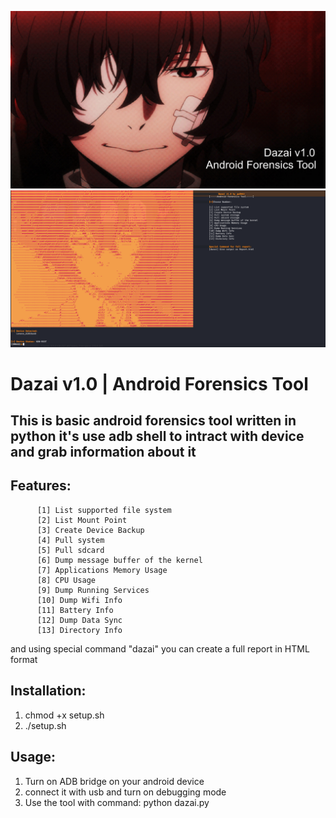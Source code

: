 ![](https://github.com/syedumerqadri/dazai/blob/master/Untitled.jpg)
![](https://github.com/syedumerqadri/dazai/blob/master/ss.png)
#                               Dazai v1.0 | Android Forensics Tool 
## This is basic android forensics tool written in python it's use adb shell to intract with device and grab information about it

## Features:

          [1] List supported file system
          [2] List Mount Point
          [3] Create Device Backup
          [4] Pull system
          [5] Pull sdcard
          [6] Dump message buffer of the kernel
          [7] Applications Memory Usage
          [8] CPU Usage
          [9] Dump Running Services
          [10] Dump Wifi Info
          [11] Battery Info
          [12] Dump Data Sync
          [13] Directory Info 

and using special command "dazai" you can create a full report in HTML format

## Installation:
1. chmod +x setup.sh
2. ./setup.sh

## Usage:
1. Turn on ADB bridge on your android device
2. connect it with usb and turn on debugging mode
3. Use the tool with command:
   python dazai.py
